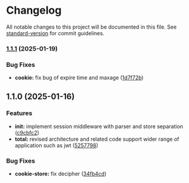 # Changelog

All notable changes to this project will be documented in this file. See [standard-version](https://github.com/conventional-changelog/standard-version) for commit guidelines.

### [1.1.1](https://github.com/AisonSu/farrow-session/compare/v1.1.0...v1.1.1) (2025-01-19)


### Bug Fixes

* **cookie:** fix bug of expire time and maxage ([1d7f72b](https://github.com/AisonSu/farrow-session/commit/1d7f72b0a5d95eeded47a507a8ca52276e9bc328))

## 1.1.0 (2025-01-16)


### Features

* **init:** implement session middleware with parser and store separation ([c9cbfc2](https://github.com/AisonSu/farrow-session/commit/c9cbfc2a8e720620e1b667e3d7a0722716158c58))
* **total:** revised architecture and related code support wider range of application such as jwt ([5257798](https://github.com/AisonSu/farrow-session/commit/5257798e7d9c823c70f2f7e61dfbf01a179f67d6))


### Bug Fixes

* **cookie-store:** fix decipher ([34fb4cd](https://github.com/AisonSu/farrow-session/commit/34fb4cd4003cdc5276daa96971c3367d1ddbd901))
